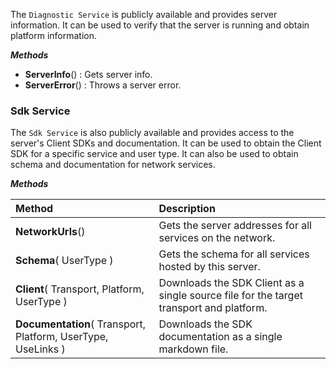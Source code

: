 
The `Diagnostic Service` is publicly available and provides server information.
It can be used to verify that the server is running and obtain platform information.

***Methods***
- **ServerInfo**() : Gets server info.
- **ServerError**() : Throws a server error.


### Sdk Service

The `Sdk Service` is also publicly available and provides access to the server's Client SDKs and documentation.
It can be used to obtain the Client SDK for a specific service and user type.
It can also be used to obtain schema and documentation for network services.

***Methods***

| Method | Description |
| :--- | :--- |
| **NetworkUrls**() | Gets the server addresses for all services on the network. |
| **Schema**( UserType ) | Gets the schema for all services hosted by this server. |
| **Client**( Transport, Platform, UserType ) | Downloads the SDK Client as a single source file for the target transport and platform. |
| **Documentation**( Transport, Platform, UserType, UseLinks ) | Downloads the SDK documentation as a single markdown file. |
